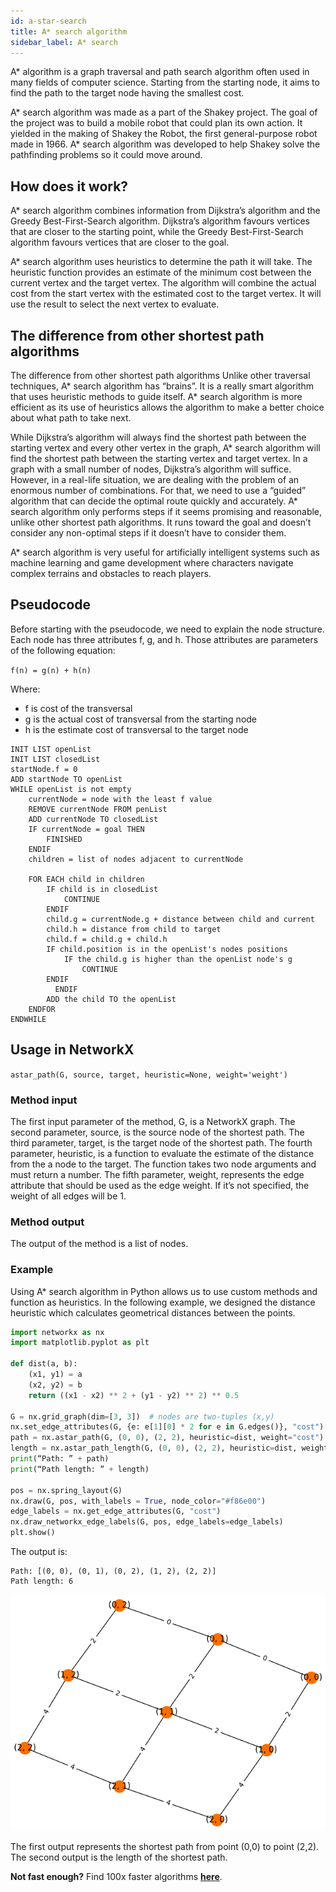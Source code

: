 ```yaml
---
id: a-star-search
title: A* search algorithm
sidebar_label: A* search
---
```


A\* algorithm is a graph traversal and path search algorithm often used in many fields of computer science. Starting from the starting node, it aims to find the path to the target node having the smallest cost.

A\* search algorithm was made as a part of the Shakey project. The goal of the project was to build a mobile robot that could plan its own action. It yielded in the making of Shakey the Robot, the first general-purpose robot made in 1966. A* search algorithm was developed to help Shakey solve the pathfinding problems so it could move around.


## How does it work?

A* search algorithm combines information from Dijkstra’s algorithm and the Greedy Best-First-Search algorithm. Dijkstra’s algorithm favours vertices that are closer to the starting point, while the Greedy Best-First-Search algorithm favours vertices that are closer to the goal. 

A* search algorithm uses heuristics to determine the path it will take. The heuristic function provides an estimate of the minimum cost between the current vertex and the target vertex. The algorithm will combine the actual cost from the start vertex with the estimated cost to the target vertex. It will use the result to select the next vertex to evaluate.

## The difference from other shortest path algorithms

The difference from other shortest path algorithms
Unlike other traversal techniques, A\* search algorithm has “brains”. It is a really smart algorithm that uses heuristic methods to guide itself. A\* search algorithm is more efficient as its use of heuristics allows the algorithm to make a better choice about what path to take next. 

While Dijkstra’s algorithm will always find the shortest path between the starting vertex and every other vertex in the graph, A\* search algorithm will find the shortest path between the starting vertex and target vertex.  In a graph with a small number of nodes, Dijkstra’s algorithm will suffice. However, in a real-life situation, we are dealing with the problem of an enormous number of combinations. For that, we need to use a “guided” algorithm that can decide the optimal route quickly and accurately. A\* search algorithm only performs steps if it seems promising and reasonable, unlike other shortest path algorithms. It runs toward the goal and doesn’t consider any non-optimal steps if it doesn’t have to consider them. 

A\* search algorithm is very useful for artificially intelligent systems such as machine learning and game development where characters navigate complex terrains and obstacles to reach players.


## Pseudocode

Before starting with the pseudocode, we need to explain the node structure. Each node has three attributes f, g, and h. Those attributes are parameters of the following equation:

`f(n) = g(n) + h(n)`

Where: 
* f is cost of the transversal
* g is the actual cost of transversal from the starting node
* h is the estimate cost of transversal to the target node 
 
```
INIT LIST openList
INIT LIST closedList
startNode.f = 0
ADD startNode TO openList
WHILE openList is not empty
    currentNode = node with the least f value
    REMOVE currentNode FROM penList
    ADD currentNode TO closedList
    IF currentNode = goal THEN
        FINISHED
    ENDIF
    children = list of nodes adjacent to currentNode
 
    FOR EACH child in children
        IF child is in closedList
            CONTINUE
        ENDIF
        child.g = currentNode.g + distance between child and current
        child.h = distance from child to target
        child.f = child.g + child.h
        IF child.position is in the openList's nodes positions
            IF the child.g is higher than the openList node's g
                CONTINUE
		ENDIF
		  ENDIF
        ADD the child TO the openList
    ENDFOR
ENDWHILE
```

## Usage in NetworkX

`astar_path(G, source, target, heuristic=None, weight='weight')`

### Method input

The first input parameter of the method, G, is a NetworkX graph. 
The second parameter, source, is the source node of the shortest path.
The third parameter, target, is the target node of the shortest path.
The fourth parameter, heuristic, is a function to evaluate the estimate of the distance from the a node to the target. The function takes two node arguments and must return a number.
The fifth parameter, weight, represents the edge attribute that should be used as the edge weight. If it’s not specified, the weight of all edges will be 1. 

### Method output

The output of the method is a list of nodes.

### Example

Using A\* search algorithm in Python allows us to use custom methods and function as heuristics. In the following example, we designed the distance heuristic which calculates geometrical distances between the points. 

```python
import networkx as nx
import matplotlib.pyplot as plt

def dist(a, b):
    (x1, y1) = a
    (x2, y2) = b
    return ((x1 - x2) ** 2 + (y1 - y2) ** 2) ** 0.5

G = nx.grid_graph(dim=[3, 3])  # nodes are two-tuples (x,y)
nx.set_edge_attributes(G, {e: e[1][0] * 2 for e in G.edges()}, "cost")
path = nx.astar_path(G, (0, 0), (2, 2), heuristic=dist, weight="cost")
length = nx.astar_path_length(G, (0, 0), (2, 2), heuristic=dist, weight="cost")
print(“Path: ” + path)
print(“Path length: ” + length)

pos = nx.spring_layout(G)
nx.draw(G, pos, with_labels = True, node_color="#f86e00")
edge_labels = nx.get_edge_attributes(G, "cost")
nx.draw_networkx_edge_labels(G, pos, edge_labels=edge_labels)
plt.show()
```

The output is:

```
Path: [(0, 0), (0, 1), (0, 2), (1, 2), (2, 2)]
Path length: 6
```

![Astar matplotlib](/img/algorithms/shortest-path/astar-matplotlib.png)

The first output represents the shortest path from point (0,0) to point (2,2). The second output is the length of the shortest path.


**Not fast enough?** Find 100x faster algorithms [**here**](https://memgraph.com/memgraph-for-networkx?utm_source=networkx-guide&utm_medium=referral&utm_campaign=networkx_ppp&utm_term=algorithms%2Bastar&utm_content=findfasteralgorithms).
